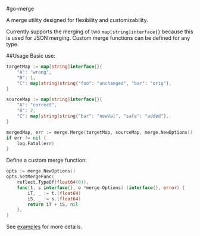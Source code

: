 #go-merge

A merge utility designed for flexibility and customizability.

Currently supports the merging of two `map[string]interface{}` because this is used for JSON merging.
Custom merge functions can be defined for any type.

##Usage
Basic use:
```go
targetMap := map[string]interface{}{
	"A": "wrong",
	"B": 1,
	"C": map[string]string{"foo": "unchanged", "bar": "orig"},
}

sourceMap := map[string]interface{}{
	"A": "correct",
	"B": 2,
	"C": map[string]string{"bar": "newVal", "safe": "added"},
}

mergedMap, err := merge.Merge(targetMap, sourceMap, merge.NewOptions())
if err != nil {
	log.Fatal(err)
}
```

Define a custom merge function:
```go
opts := merge.NewOptions()
opts.SetMergeFunc(
	reflect.TypeOf(float64(0)),
	func(t, s interface{}, o *merge.Options) (interface{}, error) {
		iT, _ := t.(float64)
		iS, _ := s.(float64)
		return iT + iS, nil
	},
)
```
See [examples](example/main.go) for more details.

